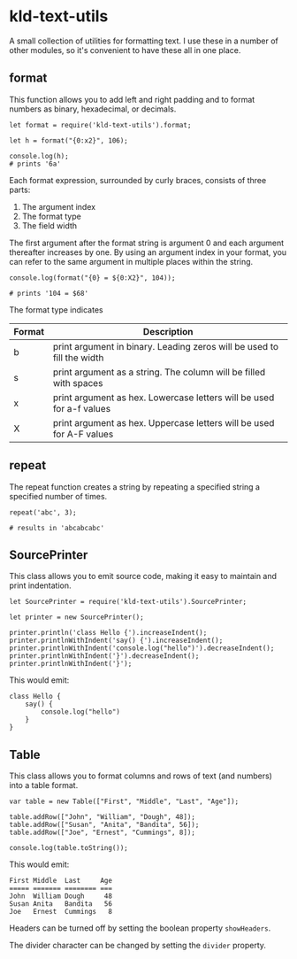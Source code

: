 # kld-text-utils

A small collection of utilities for formatting text. I use these in a number of other modules, so it's convenient to have these all in one place.

## format

This function allows you to add left and right padding and to format numbers as binary, hexadecimal, or decimals.

```
let format = require('kld-text-utils').format;

let h = format("{0:x2}", 106);

console.log(h);
# prints '6a'
```

Each format expression, surrounded by curly braces, consists of three parts:

1. The argument index
2. The format type
3. The field width

The first argument after the format string is argument 0 and each argument thereafter increases by one. By using an argument index in your format, you can refer to the same argument in multiple places within the string.

```
console.log(format("{0} = ${0:X2}", 104));

# prints '104 = $68'
```

The format type indicates

| Format | Description                                                            |
|--------|------------------------------------------------------------------------|
| b      | print argument in binary. Leading zeros will be used to fill the width |
| s      | print argument as a string. The column will be filled with spaces      |
| x      | print argument as hex. Lowercase letters will be used for a-f values   |
| X      | print argument as hex. Uppercase letters will be used for A-F values   |

## repeat

The repeat function creates a string by repeating a specified string a specified number of times.

```
repeat('abc', 3);

# results in 'abcabcabc'
```

## SourcePrinter

This class allows you to emit source code, making it easy to maintain and print indentation.

```
let SourcePrinter = require('kld-text-utils').SourcePrinter;

let printer = new SourcePrinter();

printer.println('class Hello {').increaseIndent();
printer.printlnWithIndent('say() {').increaseIndent();
printer.printlnWithIndent('console.log("hello")').decreaseIndent();
printer.printlnWithIndent('}').decreaseIndent();
printer.printlnWithIndent('}');
```

This would emit:

```
class Hello {
    say() {
        console.log("hello")
    }
}
```

## Table

This class allows you to format columns and rows of text (and numbers) into a table format.

```
var table = new Table(["First", "Middle", "Last", "Age"]);

table.addRow(["John", "William", "Dough", 48]);
table.addRow(["Susan", "Anita", "Bandita", 56]);
table.addRow(["Joe", "Ernest", "Cummings", 8]);

console.log(table.toString());
```

This would emit:

```
First Middle  Last     Age
===== ======= ======== ===
John  William Dough     48
Susan Anita   Bandita   56
Joe   Ernest  Cummings   8
```

Headers can be turned off by setting the boolean property `showHeaders`.

The divider character can be changed by setting the `divider` property.
